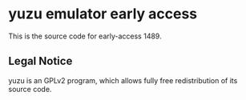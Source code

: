 yuzu emulator early access
=============

This is the source code for early-access 1489.

## Legal Notice

yuzu is an GPLv2 program, which allows fully free redistribution of its source code.
